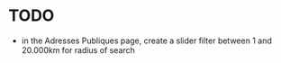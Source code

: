 # TODO

- in the Adresses Publiques page, create a slider filter between 1 and 20.000km for radius of search
